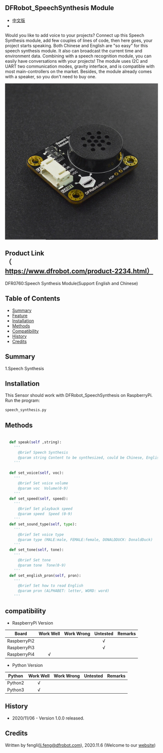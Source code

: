 ## DFRobot_SpeechSynthesis Module

- [中文版](./README_CN.md)
- 
Would you like to add voice to your projects? Connect up this Speech Synthesis module, add few couples of lines of code, then here goes, your project starts speaking. Both Chinese and English are "so easy" for this speech synthesis module. It also can broadcast the current time and environment data. Combining with a speech recognition module, you can easily have conversations with your projects! The module uses I2C and UART two communication modes, gravity interface, and is compatible with most main-controllers on the market. Besides, the module already comes with a speaker, so you don't need to buy one.


![正反面svg效果图](../../resources/images/dfr0760.png)

## Product Link（https://www.dfrobot.com/product-2234.html）

  DFR0760:Speech Synthesis Module(Support English and Chinese)

## Table of Contents

* [Summary](#summary)
* [Feature](#feature)
* [Installation](#installation)
* [Methods](#methods)
* [Compatibility](#compatibility)  
* [History](#history)
* [Credits](#credits)

## Summary

   1.Speech Synthesis <br>

## Installation

This Sensor should work with DFRobot_SpeechSynthesis on RaspberryPi. <br>
Run the program:

```python
speech_synthesis.py
```

## Methods

```python

  def speak(self ,string):
    '''
      @brief Speech Synthesis
      @param string Content to be synthesized, could be Chinese, English, number, etc. 
    '''

  def set_voice(self, voc):
    '''
      @brief Set voice volume 
      @param voc  Volume(0-9)
    '''
  def set_speed(self, speed):
    '''
      @brief Set playback speed 
      @param speed  Speed (0-9)
    '''
  def set_sound_type(self, type):
    '''
      @brief Set voice type 
      @param type (MALE:male, FEMALE:female, DONALDDUCK: DonaldDuck)
    '''
  def set_tone(self, tone):
    '''
      @brief Set tone 
      @param tone  Tone(0-9)
    '''
  def set_english_pron(self, pron): 
    '''
      @brief Set how to read English 
      @param pron (ALPHABET: letter, WORD: word)
    '''
```

## compatibility  

* RaspberryPi Version

| Board        | Work Well | Work Wrong | Untested | Remarks |
| ------------ | :-------: | :--------: | :------: | ------- |
| RaspberryPi2 |           |            |    √     |         |
| RaspberryPi3 |           |            |    √     |         |
| RaspberryPi4 |     √     |            |          |         |

* Python Version

| Python  | Work Well | Work Wrong | Untested | Remarks |
| ------- | :-------: | :--------: | :------: | ------- |
| Python2 |     √     |            |          |         |
| Python3 |     √     |            |          |         |

## History

- 2020/11/06 - Version 1.0.0 released.
## Credits

Written by fengli(li.feng@dfrobot.com), 2020.11.6 (Welcome to our [website](https://www.dfrobot.com/))
